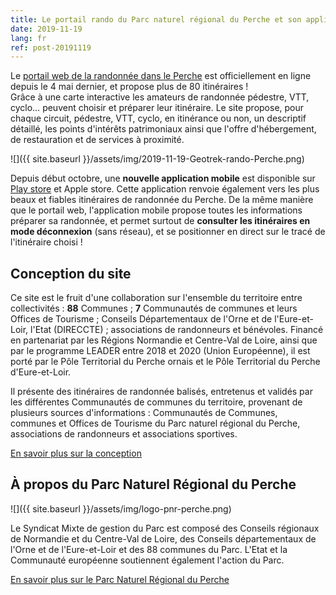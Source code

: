 ```yaml
---
title: Le portail rando du Parc naturel régional du Perche et son application mobile sont en ligne
date: 2019-11-19
lang: fr
ref: post-20191119
---
```


Le [portail web de la randonnée dans le Perche](https://rando-perche.fr/) est officiellement en ligne depuis le 4 mai dernier, et propose plus de 80 itinéraires !  
Grâce à une carte interactive les amateurs de randonnée pédestre, VTT, cyclo… peuvent choisir et préparer leur itinéraire. Le site propose, pour chaque circuit, pédestre, VTT, cyclo, en itinérance ou non, un descriptif détaillé, les points d'intérêts patrimoniaux ainsi que l'offre d'hébergement, de restauration et de services à proximité.

![]({{ site.baseurl }}/assets/img/2019-11-19-Geotrek-rando-Perche.png)

Depuis début octobre, une **nouvelle application mobile**  est disponible sur [Play store](https://play.google.com/store/apps/details?id=io.geotrek.perche) et Apple store. Cette application renvoie également vers les plus beaux et fiables itinéraires de randonnée du Perche. De la même manière que le portail web, l'application mobile propose toutes les informations préparer sa randonnée, et permet surtout de **consulter les itinéraires en mode déconnexion** (sans réseau), et se positionner en direct sur le tracé de l'itinéraire choisi !

<!--more-->

## Conception du site

Ce site est le fruit d'une collaboration sur l'ensemble du territoire entre collectivités : **88** Communes ; **7** Communautés de communes et leurs Offices de Tourisme ; Conseils Départementaux de l'Orne et de l'Eure-et-Loir, l'Etat (DIRECCTE) ; associations de randonneurs et bénévoles. Financé en partenariat par les Régions Normandie et Centre-Val de Loire, ainsi que par le programme LEADER entre 2018 et 2020 (Union Européenne), il est porté par le Pôle Territorial du Perche ornais et le Pôle Territorial du Perche d'Eure-et-Loir.

Il présente des itinéraires de randonnée balisés, entretenus et validés par les différentes Communautés de communes du territoire, provenant de plusieurs sources d'informations : Communautés de Communes, communes et Offices de Tourisme du Parc naturel régional du Perche, associations de randonneurs et associations sportives.

[En savoir plus sur la conception](https://rando-perche.fr/informations/conception/)

## À propos du Parc Naturel Régional du Perche

![]({{ site.baseurl }}/assets/img/logo-pnr-perche.png)

Le Syndicat Mixte de gestion du Parc est composé des Conseils régionaux de Normandie et du Centre-Val de Loire, des Conseils départementaux de l'Orne et de l'Eure-et-Loir et des 88 communes du Parc. L'Etat et la Communauté européenne soutiennent également l'action du Parc.

[En savoir plus sur le Parc Naturel Régional du Perche](http://www.parc-naturel-perche.fr/)
